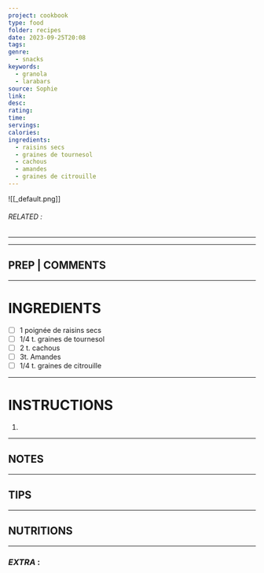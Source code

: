 ```yaml
---
project: cookbook
type: food
folder: recipes
date: 2023-09-25T20:08
tags: 
genre:
  - snacks
keywords:
  - granola
  - larabars
source: Sophie
link: 
desc: 
rating: 
time: 
servings: 
calories: 
ingredients:
  - raisins secs
  - graines de tournesol
  - cachous
  - amandes
  - graines de citrouille
---
```


![[_default.png]]
###### *RELATED* : 
---


---
## PREP | COMMENTS



---
# INGREDIENTS

- [ ] 1 poignée de raisins secs
- [ ] 1/4 t. graines de tournesol
- [ ] 2 t. cachous
- [ ] 3t. Amandes
- [ ] 1/4 t. graines de citrouille

---
# INSTRUCTIONS

1. 

---
## NOTES



---
## TIPS



---
## NUTRITIONS



---
### *EXTRA* :



